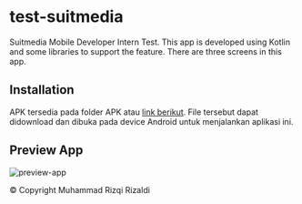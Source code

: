 # test-suitmedia
Suitmedia Mobile Developer Intern Test. This app is developed using Kotlin and some libraries to support the feature. There are three screens in this app.

## Installation
APK tersedia pada folder APK atau [link berikut](https://github.com/rizqirzl/test-suitmedia/blob/master/APK/app-debug.apk). File tersebut dapat didownload dan dibuka pada device Android untuk menjalankan aplikasi ini.

## Preview App
![preview-app](https://github.com/rizqirzl/test-suitmedia/assets/70901525/393b17a0-5e05-492d-b174-b022ee9c13be)


&copy; Copyright Muhammad Rizqi Rizaldi
